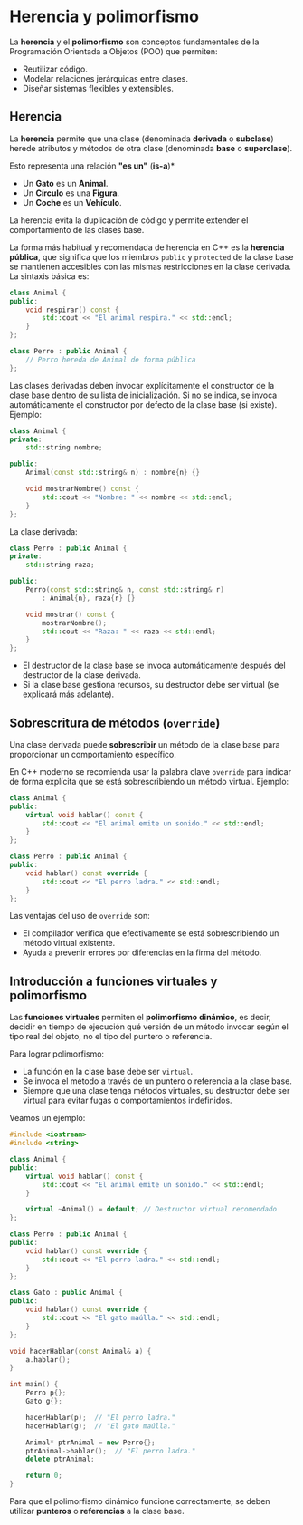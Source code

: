 # Herencia y polimorfismo

La **herencia** y el **polimorfismo** son conceptos fundamentales de la Programación Orientada a Objetos (POO) que permiten:

* Reutilizar código.
* Modelar relaciones jerárquicas entre clases.
* Diseñar sistemas flexibles y extensibles.

## Herencia

La **herencia** permite que una clase (denominada **derivada** o **subclase**) herede atributos y métodos de otra clase (denominada **base** o **superclase**).

Esto representa una relación **"es un"** (**is-a**)*

* Un **Gato** es un **Animal**.
* Un **Círculo** es una **Figura**.
* Un **Coche** es un **Vehículo**.

La herencia evita la duplicación de código y permite extender el comportamiento de las clases base.

La forma más habitual y recomendada de herencia en C++ es la **herencia pública**, que significa que los miembros `public` y `protected` de la clase base se mantienen accesibles con las mismas restricciones en la clase derivada. La sintaxis básica es:

```cpp
class Animal {
public:
    void respirar() const {
        std::cout << "El animal respira." << std::endl;
    }
};

class Perro : public Animal {
    // Perro hereda de Animal de forma pública
};
```

Las clases derivadas deben invocar explícitamente el constructor de la clase base dentro de su lista de inicialización. Si no se indica, se invoca automáticamente el constructor por defecto de la clase base (si existe). Ejemplo:

```cpp
class Animal {
private:
    std::string nombre;

public:
    Animal(const std::string& n) : nombre{n} {}

    void mostrarNombre() const {
        std::cout << "Nombre: " << nombre << std::endl;
    }
};
```

La clase derivada:

```cpp
class Perro : public Animal {
private:
    std::string raza;

public:
    Perro(const std::string& n, const std::string& r)
        : Animal{n}, raza{r} {}

    void mostrar() const {
        mostrarNombre();
        std::cout << "Raza: " << raza << std::endl;
    }
};
```

* El destructor de la clase base se invoca automáticamente después del destructor de la clase derivada.
* Si la clase base gestiona recursos, su destructor debe ser virtual (se explicará más adelante).

## Sobrescritura de métodos (`override`)

Una clase derivada puede **sobrescribir** un método de la clase base para proporcionar un comportamiento específico.

En C++ moderno se recomienda usar la palabra clave `override` para indicar de forma explícita que se está sobrescribiendo un método virtual. Ejemplo:

```cpp
class Animal {
public:
    virtual void hablar() const {
        std::cout << "El animal emite un sonido." << std::endl;
    }
};
```

```cpp
class Perro : public Animal {
public:
    void hablar() const override {
        std::cout << "El perro ladra." << std::endl;
    }
};
```

Las ventajas del uso de `override` son:
* El compilador verifica que efectivamente se está sobrescribiendo un método virtual existente.
* Ayuda a prevenir errores por diferencias en la firma del método.

## Introducción a funciones virtuales y polimorfismo

Las **funciones virtuales** permiten el **polimorfismo dinámico**, es decir, decidir en tiempo de ejecución qué versión de un método invocar según el tipo real del objeto, no el tipo del puntero o referencia.

Para lograr polimorfismo:
* La función en la clase base debe ser `virtual`.
* Se invoca el método a través de un puntero o referencia a la clase base.
* Siempre que una clase tenga métodos virtuales, su destructor debe ser virtual para evitar fugas o comportamientos indefinidos.

Veamos un ejemplo:


```cpp
#include <iostream>
#include <string>

class Animal {
public:
    virtual void hablar() const {
        std::cout << "El animal emite un sonido." << std::endl;
    }

    virtual ~Animal() = default; // Destructor virtual recomendado
};

class Perro : public Animal {
public:
    void hablar() const override {
        std::cout << "El perro ladra." << std::endl;
    }
};

class Gato : public Animal {
public:
    void hablar() const override {
        std::cout << "El gato maúlla." << std::endl;
    }
};

void hacerHablar(const Animal& a) {
    a.hablar();
}

int main() {
    Perro p{};
    Gato g{};

    hacerHablar(p);  // "El perro ladra."
    hacerHablar(g);  // "El gato maúlla."

    Animal* ptrAnimal = new Perro{};
    ptrAnimal->hablar();  // "El perro ladra."
    delete ptrAnimal;

    return 0;
}
```

Para que el polimorfismo dinámico funcione correctamente, se deben utilizar **punteros** o **referencias** a la clase base.

